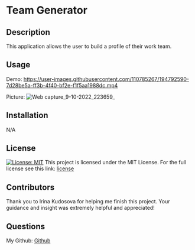 # Team Generator

## Description
This application allows the user to build a profile of their work team.

## Usage
Demo:
https://user-images.githubusercontent.com/110785267/194792590-7d28be5a-ff3b-4f40-bf2e-f1f5aa1988dc.mp4

Picture:
![Web capture_9-10-2022_223659_](https://user-images.githubusercontent.com/110785267/194792327-fe383e11-2a63-4f77-96a5-066cbff31fd7.jpeg)

## Installation
N/A

## License
[![License: MIT](https://img.shields.io/badge/License-MIT-red.svg)](https://opensource.org/licenses/MIT)
This project is licensed under the MIT License. For the full license see this link: [license](https://opensource.org/licenses/MIT)

## Contributors
Thank you to Irina Kudosova for helping me finish this project. Your guidance and insight was extremely helpful and appreciated!

## Questions
My Github: [Github](https://github.com/Aveheart)
